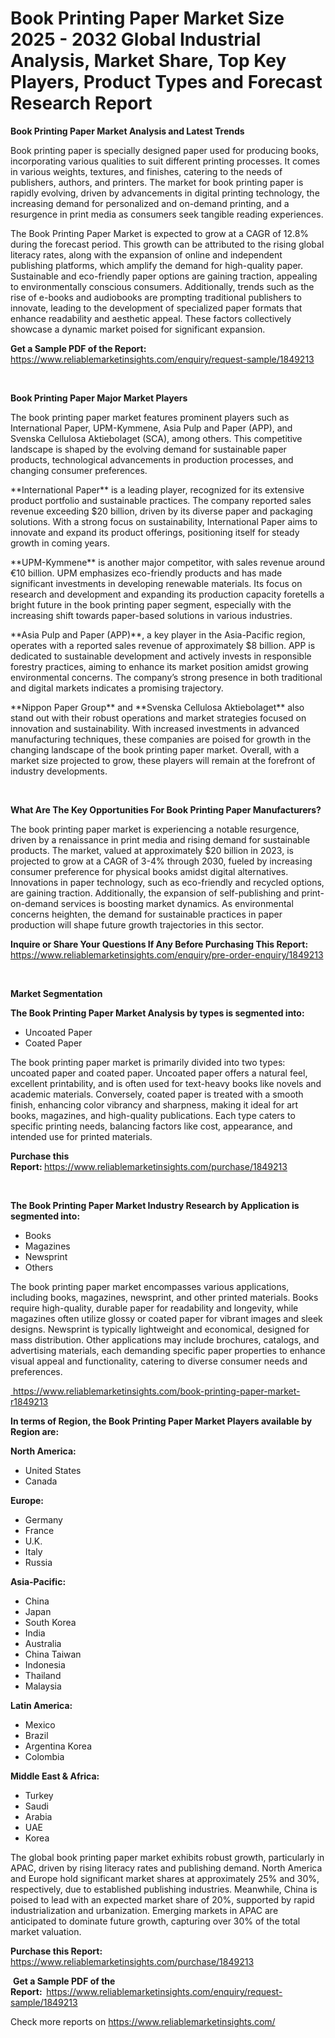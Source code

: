 <p><h1>Book Printing Paper Market Size 2025 - 2032 Global Industrial Analysis, Market Share, Top Key Players, Product Types and Forecast Research Report</h1></p><p><strong>Book Printing Paper Market Analysis and Latest Trends</strong></p>
<p><p>Book printing paper is specially designed paper used for producing books, incorporating various qualities to suit different printing processes. It comes in various weights, textures, and finishes, catering to the needs of publishers, authors, and printers. The market for book printing paper is rapidly evolving, driven by advancements in digital printing technology, the increasing demand for personalized and on-demand printing, and a resurgence in print media as consumers seek tangible reading experiences.</p><p>The Book Printing Paper Market is expected to grow at a CAGR of 12.8% during the forecast period. This growth can be attributed to the rising global literacy rates, along with the expansion of online and independent publishing platforms, which amplify the demand for high-quality paper. Sustainable and eco-friendly paper options are gaining traction, appealing to environmentally conscious consumers. Additionally, trends such as the rise of e-books and audiobooks are prompting traditional publishers to innovate, leading to the development of specialized paper formats that enhance readability and aesthetic appeal. These factors collectively showcase a dynamic market poised for significant expansion.</p></p>
<p><strong>Get a Sample PDF of the Report:&nbsp;</strong> <a href="https://www.reliablemarketinsights.com/enquiry/request-sample/1849213?utm_campaign=1938&utm_medium=2&utm_source=Github&utm_content=ia&utm_term=02042025&utm_id=book-printing-paper">https://www.reliablemarketinsights.com/enquiry/request-sample/1849213</a></p>
<p>&nbsp;</p>
<p><strong>Book Printing Paper Major Market Players</strong></p>
<p><p>The book printing paper market features prominent players such as International Paper, UPM-Kymmene, Asia Pulp and Paper (APP), and Svenska Cellulosa Aktiebolaget (SCA), among others. This competitive landscape is shaped by the evolving demand for sustainable paper products, technological advancements in production processes, and changing consumer preferences.</p><p>**International Paper** is a leading player, recognized for its extensive product portfolio and sustainable practices. The company reported sales revenue exceeding $20 billion, driven by its diverse paper and packaging solutions. With a strong focus on sustainability, International Paper aims to innovate and expand its product offerings, positioning itself for steady growth in coming years.</p><p>**UPM-Kymmene** is another major competitor, with sales revenue around €10 billion. UPM emphasizes eco-friendly products and has made significant investments in developing renewable materials. Its focus on research and development and expanding its production capacity foretells a bright future in the book printing paper segment, especially with the increasing shift towards paper-based solutions in various industries.</p><p>**Asia Pulp and Paper (APP)**, a key player in the Asia-Pacific region, operates with a reported sales revenue of approximately $8 billion. APP is dedicated to sustainable development and actively invests in responsible forestry practices, aiming to enhance its market position amidst growing environmental concerns. The company’s strong presence in both traditional and digital markets indicates a promising trajectory.</p><p>**Nippon Paper Group** and **Svenska Cellulosa Aktiebolaget** also stand out with their robust operations and market strategies focused on innovation and sustainability. With increased investments in advanced manufacturing techniques, these companies are poised for growth in the changing landscape of the book printing paper market. Overall, with a market size projected to grow, these players will remain at the forefront of industry developments.</p></p>
<p>&nbsp;</p>
<p><strong>What Are The Key Opportunities For Book Printing Paper Manufacturers?</strong></p>
<p><p>The book printing paper market is experiencing a notable resurgence, driven by a renaissance in print media and rising demand for sustainable products. The market, valued at approximately $20 billion in 2023, is projected to grow at a CAGR of 3-4% through 2030, fueled by increasing consumer preference for physical books amidst digital alternatives. Innovations in paper technology, such as eco-friendly and recycled options, are gaining traction. Additionally, the expansion of self-publishing and print-on-demand services is boosting market dynamics. As environmental concerns heighten, the demand for sustainable practices in paper production will shape future growth trajectories in this sector.</p></p>
<p><strong>Inquire or Share Your Questions If Any Before Purchasing This Report:</strong> <a href="https://www.reliablemarketinsights.com/enquiry/pre-order-enquiry/1849213?utm_campaign=1938&utm_medium=2&utm_source=Github&utm_content=ia&utm_term=02042025&utm_id=book-printing-paper">https://www.reliablemarketinsights.com/enquiry/pre-order-enquiry/1849213</a></p>
<p>&nbsp;</p>
<p><strong>Market Segmentation</strong></p>
<p><strong>The Book Printing Paper Market Analysis by types is segmented into:</strong></p>
<p><ul><li>Uncoated Paper</li><li>Coated Paper</li></ul></p>
<p><p>The book printing paper market is primarily divided into two types: uncoated paper and coated paper. Uncoated paper offers a natural feel, excellent printability, and is often used for text-heavy books like novels and academic materials. Conversely, coated paper is treated with a smooth finish, enhancing color vibrancy and sharpness, making it ideal for art books, magazines, and high-quality publications. Each type caters to specific printing needs, balancing factors like cost, appearance, and intended use for printed materials.</p></p>
<p><strong>Purchase this Report:&nbsp;</strong><a href="https://www.reliablemarketinsights.com/purchase/1849213?utm_campaign=1938&utm_medium=2&utm_source=Github&utm_content=ia&utm_term=02042025&utm_id=book-printing-paper">https://www.reliablemarketinsights.com/purchase/1849213</a></p>
<p>&nbsp;</p>
<p><strong>The Book Printing Paper Market Industry Research by Application is segmented into:</strong></p>
<p><ul><li>Books</li><li>Magazines</li><li>Newsprint</li><li>Others</li></ul></p>
<p><p>The book printing paper market encompasses various applications, including books, magazines, newsprint, and other printed materials. Books require high-quality, durable paper for readability and longevity, while magazines often utilize glossy or coated paper for vibrant images and sleek designs. Newsprint is typically lightweight and economical, designed for mass distribution. Other applications may include brochures, catalogs, and advertising materials, each demanding specific paper properties to enhance visual appeal and functionality, catering to diverse consumer needs and preferences.</p></p>
<p><a href="https://www.reliablemarketinsights.com/book-printing-paper-market-r1849213?utm_campaign=1938&utm_medium=2&utm_source=Github&utm_content=ia&utm_term=02042025&utm_id=book-printing-paper">&nbsp;https://www.reliablemarketinsights.com/book-printing-paper-market-r1849213</a></p>
<p><strong>In terms of Region, the Book Printing Paper Market Players available by Region are:</strong></p>
<p>
    <p> <strong> North America: </strong>
        <ul>
            <li>United States</li>
            <li>Canada</li>
        </ul>
        </p> 
    <p> <strong> Europe: </strong>
        <ul>
            <li>Germany</li>
            <li>France</li>
            <li>U.K.</li>
            <li>Italy</li>
            <li>Russia</li>
        </ul>
        </p> 
    <p> <strong> Asia-Pacific: </strong>
        <ul>
            <li>China</li>
            <li>Japan</li>
            <li>South Korea</li>
            <li>India</li>
            <li>Australia</li>
            <li>China Taiwan</li>
            <li>Indonesia</li>
            <li>Thailand</li>
            <li>Malaysia</li>
        </ul>
        </p> 
    <p> <strong> Latin America: </strong>
        <ul>
            <li>Mexico</li>
            <li>Brazil</li>
            <li>Argentina Korea</li>
            <li>Colombia</li>
        </ul>
        </p> 
    <p> <strong> Middle East & Africa: </strong>
        <ul>
            <li>Turkey</li>
            <li>Saudi</li>
            <li>Arabia</li>
            <li>UAE</li>
            <li>Korea</li>
        </ul>
    </p>
    </p>
<p><p>The global book printing paper market exhibits robust growth, particularly in APAC, driven by rising literacy rates and publishing demand. North America and Europe hold significant market shares at approximately 25% and 30%, respectively, due to established publishing industries. Meanwhile, China is poised to lead with an expected market share of 20%, supported by rapid industrialization and urbanization. Emerging markets in APAC are anticipated to dominate future growth, capturing over 30% of the total market valuation.</p></p>
<p><strong>Purchase this Report: </strong><a href="https://www.reliablemarketinsights.com/purchase/1849213?utm_campaign=1938&utm_medium=2&utm_source=Github&utm_content=ia&utm_term=02042025&utm_id=book-printing-paper">https://www.reliablemarketinsights.com/purchase/1849213</a></p>
<p>&nbsp;<strong>Get a Sample PDF of the Report:&nbsp;&nbsp;</strong><a href="https://www.reliablemarketinsights.com/enquiry/request-sample/1849213?utm_campaign=1938&utm_medium=2&utm_source=Github&utm_content=ia&utm_term=02042025&utm_id=book-printing-paper">https://www.reliablemarketinsights.com/enquiry/request-sample/1849213</a></p>
<p><strong></strong></p>
<p>Check more reports on <a href="https://www.reliablemarketinsights.com/?utm_campaign=1938&utm_medium=2&utm_source=Github&utm_content=ia&utm_term=02042025&utm_id=book-printing-paper">https://www.reliablemarketinsights.com/</a></p>